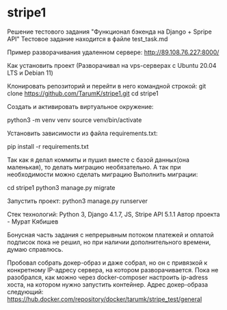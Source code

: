 # stripe1
Решение тестового задания "Функционал бэкенда на Django + Spripe API"
Тестовое задание находится в файле test_task.md

Пример разворачивания удаленном сервере:
http://89.108.76.227:8000/

Как установить проект
(Разворачивал на vps-серверах с Ubuntu 20.04 LTS и Debian 11)

Клонировать репозиторий и перейти в него командной строкой:
git clone https://github.com/TarumK/stripe1.git
cd stripe1

Создать и активировать виртуальное окружение:

python3 -m venv venv
source venv/bin/activate

Установить зависимости из файла requirements.txt:

pip install -r requirements.txt

Так как я делал коммиты и пушил вместе с базой данных(она маленькая), то делать миграцию необязательно.
А так при необходимости можно сделать миграцию
Выполнить миграции:

cd stripe1
python3 manage.py migrate

Запустить проект:
python3 manage.py runserver

Стек технологий: Python 3, Django 4.1.7, JS, Stripe API 5.1.1
Автор проекта - Мурат Кябишев

Бонусная часть задания с непрерывным потоком платежей и оплатой подписок пока не решил,
но при наличии дополнительного времени, думаю справлюсь.

Пробовал собрать докер-образ и даже собрал, но он с привязкой к конкретному IP-адресу сервера,
на котором разворачивается. Пока не разобрался, как можно через docker-composer настроить ip-adress хоста,
на котором нужно запустить контейнер.
Адрес докер-образа следующий: https://hub.docker.com/repository/docker/tarumk/stripe_test/general


